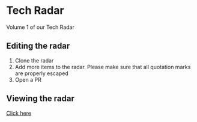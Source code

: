 # Tech Radar
Volume 1 of our Tech Radar

## Editing the radar
1. Clone the radar
2. Add more items to the radar. Please make sure that all quotation marks are properly escaped
3. Open a PR

## Viewing the radar
[Click here](https://radar.thoughtworks.com/?sheetId=https%3A%2F%2Fraw.githubusercontent.com%2FJoaoVicenteBaptista%2FTechRadar%2F3730f358aaa8b031c21433b730d42a76218ff7ca%2FDye%2520%2526%2520Durham%2520Technology%2520Radar%2520-%2520Vol.%25201.csv)
